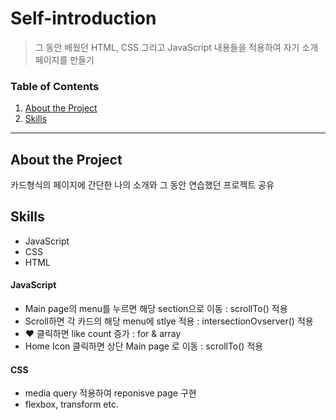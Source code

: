 # Self-introduction

> 그 동안 배웠던 HTML, CSS 그리고 JavaScript 내용들을 적용하여 자기 소개 페이지를 만들기 

### Table of Contents
1. [About the Project](#about-the-project)
2. [Skills](#skills)
---
## About the Project
카드형식의 페이지에 간단한 나의 소개와 그 동안 연습했던 프로젝트 공유

## Skills
- JavaScript
- CSS
- HTML

#### JavaScript
- Main page의 menu를 누르면 해당 section으로 이동 : scrollTo() 적용
- Scroll하면 각 카드의 해당 menu에 stlye 적용 : intersectionOvserver() 적용
- ❤ 클릭하면 like count 증가 : for & array
- Home Icon 클릭하면 상단 Main page 로 이동 : scrollTo() 적용

#### CSS
- media query 적용하여 reponisve page 구현
- flexbox, transform etc.
